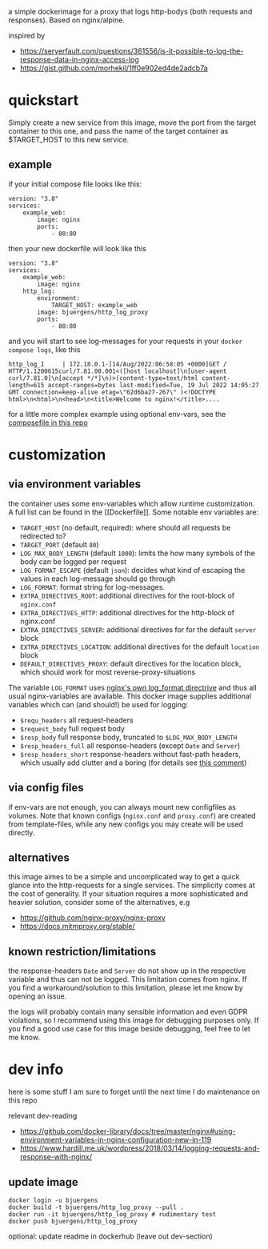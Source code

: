 
a simple dockerimage for a proxy that logs http-bodys (both requests and responses). Based on nginx/alpine. 


inspired by

* https://serverfault.com/questions/361556/is-it-possible-to-log-the-response-data-in-nginx-access-log
* https://gist.github.com/morhekil/1ff0e902ed4de2adcb7a

# quickstart

Simply create a new service from this image, move the port from the target container to this one, and pass the name of the target container as $TARGET_HOST to this new service. 

## example

if your initial compose file looks like this:

    version: "3.8"
    services:
        example_web:
            image: nginx
            ports:
                - 80:80

then your new dockerfile will look like this 
  
    version: "3.8"
    services:
        example_web:
            image: nginx
        http_log:
            environment:
                TARGET_HOST: example_web
            image: bjuergens/http_log_proxy
            ports:
                - 80:80

and you will start to see log-messages for your requests in your `docker compose logs`, like this 

    http_log_1     | 172.18.0.1-[14/Aug/2022:06:58:05 +0000]GET / HTTP/1.1200615curl/7.81.00.001<([host localhost]\n[user-agent curl/7.81.0]\n[accept */*]\n)>(content-type=text/html content-length=615 accept-ranges=bytes last-modified=Tue, 19 Jul 2022 14:05:27 GMT connection=keep-alive etag=\"62d6ba27-267\" )<!DOCTYPE html>\n<html>\n<head>\n<title>Welcome to nginx!</title>....

for a little more complex example using optional env-vars, see the [composefile in this repo](docker-compose.yml)

# customization 

## via environment variables 

the container uses some env-variables which allow runtime customization. A full list can be found in the [[Dockerfile]]. Some notable env variables are:

* `TARGET_HOST` (no default, required): where should all requests be redirected to?
* `TARGET_PORT` (default `80`)
* `LOG_MAX_BODY_LENGTH` (default `1000`): limits the how many symbols of the body can be logged per request
* `LOG_FORMAT_ESCAPE` (default `json`): decides what kind of escaping the values in each log-message should go through
* `LOG_FORMAT`: format string for log-messages. 
* `EXTRA_DIRECTIVES_ROOT`: additional directives for the root-block of `nginx.conf`
* `EXTRA_DIRECTIVES_HTTP`: additional directives for the http-block of nginx.conf
* `EXTRA_DIRECTIVES_SERVER`: additional directives for for the default `server` block
* `EXTRA_DIRECTIVES_LOCATION`: additional directives for the default `location` block
* `DEFAULT_DIRECTIVES_PROXY`: default directives for the location block, which should work for most reverse-proxy-situations

The variable `LOG_FORMAT` uses [nginx's own log_format directrive](http://nginx.org/en/docs/http/ngx_http_log_module.html#log_format) and thus all usual nginx-variables are available. This docker image supplies additional variables which can (and should!) be used for logging:

* `$requ_headers` all request-headers
* `$request_body` full request body
* `$resp_body` full response body, truncated to `$LOG_MAX_BODY_LENGTH`
* `$resp_headers_full` all response-headers (except `Date` and `Server`)
* `$resp_headers_short` response-headers without fast-path headers, which usually add clutter and a boring (for details see [this comment](https://github.com/openresty/lua-nginx-module/issues/1595#issuecomment-530597829))

## via config files

if env-vars are not enough, you can always mount new configfiles as volumes. Note that known configs (`nginx.conf` and `proxy.conf`) are created from template-files, while any new configs you may create will be used directly. 


## alternatives

this image aimes to be a simple and uncomplicated way to get a quick glance into the http-requests for a single services. The simplicity comes at the cost of generality. If your situation requires a more sophisticated and heavier solution, consider some of the alternatives, e.g

* https://github.com/nginx-proxy/nginx-proxy
* https://docs.mitmproxy.org/stable/


## known restriction/limitations

the response-headers `Date` and `Server` do not show up in the respective variable and thus can not be logged. This limitation comes from nginx. If you find a workaround/solution to this limitation, please let me know by opening an issue.

the logs will probably contain many sensible information and even GDPR violations, so I recommend using this image for debugging purposes only. If you find a good use case for this image beside debugging, feel free to let me know. 


# dev info

here is some stuff I am sure to forget until the next time I do maintenance on this repo

relevant dev-reading

* https://github.com/docker-library/docs/tree/master/nginx#using-environment-variables-in-nginx-configuration-new-in-119
* https://www.hardill.me.uk/wordpress/2018/03/14/logging-requests-and-response-with-nginx/


## update image

    docker login -u bjuergens
    docker build -t bjuergens/http_log_proxy --pull .
    docker run -it bjuergens/http_log_proxy # rudimentary test
    docker push bjuergens/http_log_proxy

optional: update readme in dockerhub (leave out dev-section)

